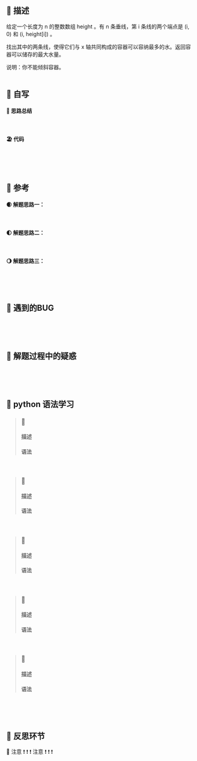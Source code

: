 ## 🚎 描述
给定一个长度为 n 的整数数组 height 。有 n 条垂线，第 i 条线的两个端点是 (i, 0) 和 (i, height[i]) 。

找出其中的两条线，使得它们与 x 轴共同构成的容器可以容纳最多的水。返回容器可以储存的最大水量。

说明：你不能倾斜容器。
<br>
<br>
 
## 🛶 自写
#### 🧱 思路总结
 
<br>
 
#### 🏖 代码
 
<br>
<br>
<br>
 
## 🛫 参考
#### 🌒 解题思路一：
 
<br>
 
#### 🌓 解题思路二：
 
<br>
 
#### 🌖 解题思路三：
 
<br>
<br>
<br>
 
## 🐞 遇到的BUG
 
<br>
<br>
<br>
 
## 🐾 解题过程中的疑惑
 
<br>
<br>
<br>
 
## 🍉 python 语法学习
>### 🍇 
>#### 描述
>#### 语法
 
<br>
 
>### 🍈 
>#### 描述
>#### 语法
 
<br>
 
>### 🍊 
>#### 描述
>#### 语法
 
<br>
 
>### 🍍 
>#### 描述
>#### 语法
 
<br>
 
>### 🍒 
>#### 描述
>#### 语法
 
<br>
<br>
<br>
 
## 🌊 反思环节
🚨 注意 ❗️ ❗️ ❗️  注意 ❗️ ❗️ ❗️
 
<br>
<br>
<br>
 